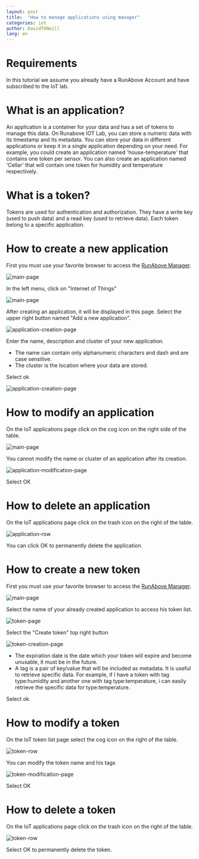 ```yaml
---
layout: post
title:  "How to manage applications using manager"
categories: iot
author: DavidTONeill
lang: en
---
```


# Requirements

In this tutorial we assume you already have a RunAbove Account and have subscribed to the IoT lab.

# What is an application?

An application is a container for your data and has a set of tokens to manage this data. On Runabove IOT Lab, you can store a numeric data with its timestamp and its metadata.
You can store your data in different applications or keep it in a single application depending on your need.
For example, you could create an application named 'house-temperature' that contains one token per sensor.
You can also create an application named 'Cellar' that will contain one token for humidity and temperature respectively.

# What is a token?

Tokens are used for authentication and authorization. 
They have a write key (used to push data) and a read key (used to retrieve data).
Each token belong to a specific application.

# How to create a new application

First you must use your favorite browser to access the [RunAbove Manager](https://cloud.runabove.com).

![main-page][1]

In the left menu, click on "Internet of Things"

![main-page][2]

After creating an application, it will be displayed in this page.
Select the upper right button named "Add a new application".

![application-creation-page][3]

Enter the name, description and cluster of your new application.

- The name can contain only alphanumeric characters and dash and are case sensitive.
- The cluster is the location where your data are stored.

Select ok

![application-creation-page][4]

# How to modify an application

On the IoT applications page click on the cog icon on the right side of the table.

![main-page][5]

You cannot modify the name or cluster of an application after its creation.

![application-modification-page][6]

Select OK

# How to delete an application

On the IoT applications page click on the trash icon on the right of the table.

![application-row][5]

You can click OK to permanently delete the application.

# How to create a new token

First you must use your favorite browser to access the [RunAbove Manager](https://cloud.runabove.com).

![main-page][1]

Select the name of your already created application to access his token list.

![token-page][7]

Select the "Create token" top right button

![token-creation-page][8]

- The expiration date is the date which your token will expire and become unusable, it must be in the future.
- A tag is a pair of key/value that will be included as metadata. It is useful to retrieve specific data.
For example, if I have a token with tag type:humidity and another one with tag type:temperature,
 i can easily retrieve the specific data for type:temperature.

Select ok

# How to modify a token

On the IoT token list page select the cog icon on the right of the table.

![token-row][9]

You can modify the token name and his tags

![token-modification-page][10]

Select OK

# How to delete a token

On the IoT applications page click on the trash icon on the right of the table.

![token-row][9]

Select OK to permanently delete the token.

  [1]: /kb/images/2015-08-10-how-to-manage-applications-using-runabove-manager/main-page.png
  [2]: /kb/images/2015-08-10-how-to-manage-applications-using-runabove-manager/empty-application-page.png
  [3]: /kb/images/2015-08-10-how-to-manage-applications-using-runabove-manager/application-creation-page.png
  [4]: /kb/images/2015-08-10-how-to-manage-applications-using-runabove-manager/application-page.png
  [5]: /kb/images/2015-08-10-how-to-manage-applications-using-runabove-manager/application-row.png
  [6]: /kb/images/2015-08-10-how-to-manage-applications-using-runabove-manager/application-modification-page.png
  [7]: /kb/images/2015-08-10-how-to-manage-applications-using-runabove-manager/token-page.png
  [8]: /kb/images/2015-08-10-how-to-manage-applications-using-runabove-manager/token-creation-page.png
  [9]: /kb/images/2015-08-10-how-to-manage-applications-using-runabove-manager/token-row.png
  [10]: /kb/images/2015-08-10-how-to-manage-applications-using-runabove-manager/token-modification-page.png
